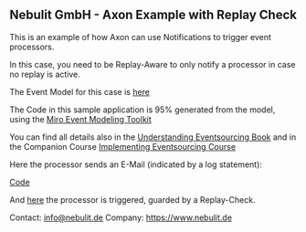 ## Nebulit GmbH - Axon Example with Replay Check

This is an example of how Axon can use Notifications to trigger event processors. 

In this case, you need to be Replay-Aware to only notify a processor in case no replay is active.

The Event Model for this case is [here](https://miro.com/app/board/uXjVI9I9GSM=/?moveToWidget=3458764626209443544&cot=14)

The Code in this sample application is 95% generated from the model, using the [Miro Event Modeling Toolkit](https://nebulit.de/accelerate)

You can find all details also in the [Understanding Eventsourcing Book](https://leanpub.com/eventmodeling-and-eventsourcing)
and in the Companion Course [Implementing Eventsourcing Course](https://www.eventsourcingcourse.com)

Here the processor sends an E-Mail (indicated by a log statement):

[Code](https://github.com/dilgerma/axon-processor-notification-with-replay/blob/main/src/main/kotlin/de/nebulit/notifycustomer/internal/ProcessorProcessor.kt#L27)

And [here](https://github.com/dilgerma/axon-processor-notification-with-replay/blob/main/src/main/kotlin/de/nebulit/purchases/internal/PurchasesReadModelProjector.kt#L38) the processor is triggered,
guarded by a Replay-Check.

Contact: info@nebulit.de
Company: https://www.nebulit.de